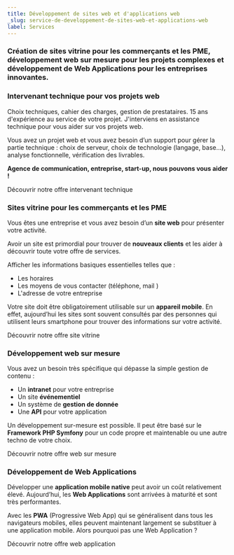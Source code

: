 ```yaml
---
title: Développement de sites web et d'applications web
_slug: service-de-developpement-de-sites-web-et-applications-web
label: Services
---
```


### Création de sites vitrine pour les commerçants et les PME, développement web sur mesure pour les projets complexes et développement de Web Applications pour les entreprises innovantes.

### Intervenant technique pour vos projets web

Choix techniques, cahier des charges, gestion de prestataires. 15 ans d'expérience au service de votre projet. J'interviens en assistance technique pour vous aider sur vos projets web.

Vous avez un projet web et vous avez besoin d’un support pour gérer la partie technique : choix de serveur, choix de technologie (langage, base…), analyse fonctionnelle, vérification des livrables.

**Agence de communication, entreprise, start-up, nous pouvons vous aider !**

<my-button>Découvrir notre offre intervenant technique</my-button>

### Sites vitrine pour les commerçants et les PME

Vous êtes une entreprise et vous avez besoin d’un **site web** pour présenter votre activité.

Avoir un site est primordial pour trouver de **nouveaux clients** et les aider à découvrir toute votre offre de services.

Afficher les informations basiques essentielles telles que :

- Les horaires
- Les moyens de vous contacter (téléphone, mail )
- L'adresse de votre entreprise

Votre site doit être obligatoirement utilisable sur un **appareil mobile**. En effet, aujourd’hui les sites sont souvent consultés par des personnes qui utilisent leurs smartphone pour trouver des informations sur votre activité.

<my-button>Découvrir notre offre site vitrine</my-button>

### Développement web sur mesure

Vous avez un besoin très spécifique qui dépasse la simple gestion de contenu :

- Un **intranet** pour votre entreprise
- Un site **événementiel**
- Un système de **gestion de donnée**
- Une **API** pour votre application

Un développement sur-mesure est possible. Il peut être basé sur le **Framework PHP Symfony** pour un code propre et maintenable ou une autre techno de votre choix.

<my-button>Découvrir notre offre web sur mesure</my-button>

### Développement de Web Applications

Développer une **application mobile native** peut avoir un coût relativement élevé.
Aujourd’hui, les **Web Applications** sont arrivées à maturité et sont très performantes.

Avec les **PWA** (Progressive Web App) qui se généralisent dans tous les navigateurs mobiles, elles peuvent maintenant largement se substituer à une application mobile.
Alors pourquoi pas une Web Application ?

<my-button>Découvrir notre offre web application</my-button>
